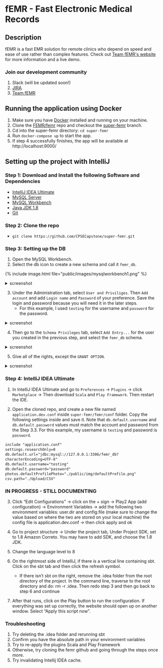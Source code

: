 # fEMR - Fast Electronic Medical Records

## Description
fEMR is a fast EMR solution for remote clinics who depend on speed and ease of use rather than complex features. Check out [Team fEMR's website](https://teamfemr.org/) for more information and a live demo.

### Join our development community
1. Slack (will be updated soon!)
2. [JIRA](https://teamfemr.atlassian.net/jira/projects)
3. [Team fEMR](https://teamfemr.org/)

## Running the application using Docker
1. Make sure you have [Docker](https://docs.docker.com/get-docker/) installed and running on your machine.
2. Clone the [FEMR/femr](https://github.com/FEMR/femr) repo and checkout the [super-femr](https://github.com/FEMR/femr/tree/super-femr) branch.
3. Cd into the super-femr directory: `cd super-femr`
4. Run `docker-compose up` to start the app.
5. If step 4 successfully finishes, the app will be available at http://localhost:9000/

## Setting up the project with IntelliJ

### Step 1: Download and Install the following Software and Dependencies 
- [IntelliJ IDEA Ultimate](https://www.jetbrains.com/idea/download/)
- [MySQL Server](https://dev.mysql.com/downloads/mysql/)
- [MySQL Workbench](https://dev.mysql.com/downloads/workbench/)
- [Java JDK 1.8](http://www.oracle.com/technetwork/java/javase/downloads/jdk8-downloads-2133151.html)
- [Git](http://git-scm.com/)

### Step 2: Clone the repo 
- `git clone https://github.com/CPSECapstone/super-femr.git`

### Step 3: Setting up the DB 
1. Open the MySQL Workbench.
2. Select the db icon to create a new schema and call it `femr_db`.

{% include image.html file="public/images/mysqlworkbench1.png" %}

<details> <summary> screenshot </summary>

{% include image.html file="public/images/mysqlworkbench1.png" %}

![Image](public/images/mysqlworkbench1.png)

</details>

3. Under the Administration tab, select `User and Priviliges`. Then `Add account` and add `Login name` and `Password` of your preference. Save the login and password because you will need it in the later steps. 
     - For this example, I used `testing` for the username and `password` for the  password. 

<details> <summary> screenshot </summary>

![Image](public/images/mysqlworkbench2.png)

</details>

4. Then go to the `Schema Privileges` tab, select `Add Entry...` for the user you created in the previous step, and select the `femr_db` schema.

<details> <summary> screenshot </summary>

![Image](public/images/mysqlworkbench3.png)

![Image](public/images/mysqlworkbench4.png)

</details>

5. Give all of the rights, except the `GRANT OPTION`. 

<details> <summary> screenshot </summary>

![Image](public/images/mysqlworkbench5.png)

</details>

### Step 4: IntelliJ IDEA Ultimate
1. In IntelliJ IDEA Ultimate and go to `Preferences` -> `Plugins` -> click `Marketplace` -> Then download `Scala` and `Play Framework`. Then restart the IDE.

2. Open the cloned repo, and create a new file named  `application.dev.conf` inside `super-femr/femr/conf` folder. 
Copy the following settings inside and save it. Note that `db.default.username` and `db.default.password` values must match the account and password from the Step 3.3. For this example, my username is `testing` and password is `password`.

```
include "application.conf"
settings.researchOnly=0
db.default.url="jdbc:mysql://127.0.0.1:3306/femr_db?characterEncoding=UTF-8"
db.default.username="testing"
db.default.password="password"
photos.defaultProfilePhoto="./public/img/defaultProfile.png"
csv.path="./Upload/CSV"
```

### IN PROGRESS - STILL DOCUMENTING

3. Click “Edit Configurations” -> click on the + sign -> Play2 App (add configuration) -> Environment Variables -> add the following two environment variables: user.dir and config.file (make sure to change the value based on where the two are stored on your local machine) the config file is application.dev.conf -> then click apply and ok


4. Go to project structure -> Under the project tab, Under Project SDK, set to 1.8 Amazon Correto. You may have to add SDK, and choose the 1.8 JDK.

5. Change the language level to 8

6. On the rightmost side of IntelliJ, if there is a vertical line containing sbt. Click on the sbt tab and then click the refresh symbol.
      - If there isn’t sbt on the right, remove the .idea folder from the root directory of the project. In the command line, traverse to the root directory and do: rm -r .idea. Then redo step 3 and then go back to step 6 and continue

7. After that runs, click on the Play button to run the configuration. If everything was set up correctly, the website should open up on another window. Select “Apply this script now”.

### Troubleshooting
1. Try deleting the .idea folder and rerunning sbt 
2. Confirm you have the absolute path in your environment variables
3. Try to re-apply the plugins Scala and Play Framework
4. Otherwise, try cloning the femr github and going through the steps once more.
5. Try invalidating Intellij IDEA cache.